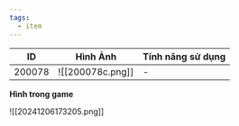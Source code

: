 ```yaml
---
tags:
  - item
---
```


| ID     | Hình Ảnh         | Tính năng sử dụng |
| ------ | ---------------- | ----------------- |
| 200078 | ![[200078c.png]] | -                 |

**Hình trong game**

![[20241206173205.png]]